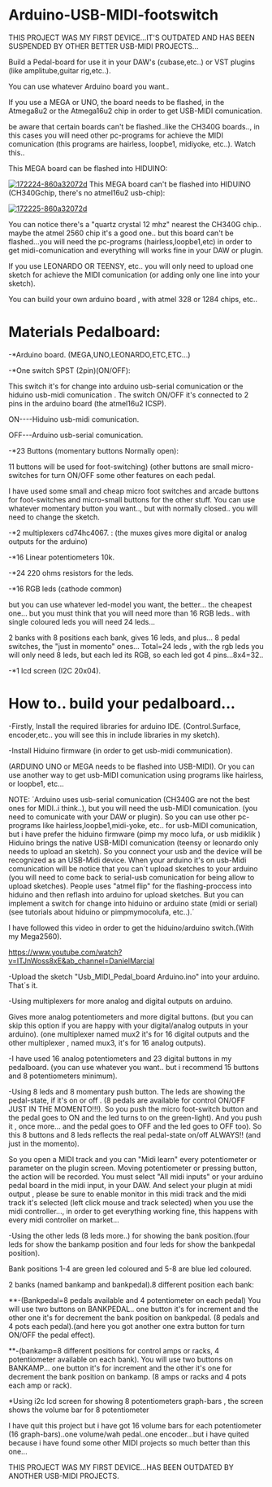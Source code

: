  # Arduino-USB-MIDI-footswitch
 THIS PROJECT WAS MY FIRST DEVICE...IT'S OUTDATED AND HAS BEEN SUSPENDED BY OTHER BETTER USB-MIDI PROJECTS...

Build a Pedal-board for use it in your DAW's (cubase,etc..) or VST plugins (like amplitube,guitar rig,etc..).

You can use whatever Arduino board you want..

If you use a MEGA or UNO, the board needs to be flashed, in the Atmega8u2 or the Atmega16u2 chip in order to get USB-MIDI comunication. 

be aware that certain boards can't be flashed..like the CH340G boards.., in this cases you will need other pc-programs for achieve the MIDI comunication (this programs are hairless, loopbe1, midiyoke, etc..).
Watch this..

This MEGA board can be flashed into HIDUINO:

<a href="https://imgbb.com/"><img src="https://i.ibb.co/wpT36hC/172224-860a32072d.png" alt="172224-860a32072d" border="0"></a>
This MEGA board can't be flashed into HIDUINO (CH340Gchip, there's no atmel16u2 usb-chip):

<a href="https://imgbb.com/"><img src="https://i.ibb.co/RPdg58L/172225-860a32072d.png" alt="172225-860a32072d" border="0"></a>

You can notice there's a "quartz crystal 12 mhz" nearest the CH340G chip.. maybe the atmel 2560 chip it's a good one.. but this board can't be flashed...you will need the pc-programs (hairless,loopbe1,etc) in order to get midi-comunication and everything will works fine in your DAW or plugin.

If you use LEONARDO OR TEENSY, etc.. you will only need to upload one sketch for achieve the MIDI comunication (or adding only one line into your sketch).

You can build your own arduino board , with atmel 328 or 1284 chips, etc..


# Materials Pedalboard:

 
-*Arduino board. (MEGA,UNO,LEONARDO,ETC,ETC...)
  
-*One switch SPST (2pin)(ON/OFF): 

  This switch it's for change into arduino usb-serial comunication or the hiduino usb-midi comunication . 
  The switch ON/OFF it's connected to 2 pins in the arduino board (the atmel16u2 ICSP). 

  ON----Hiduino usb-midi comunication.

  OFF---Arduino usb-serial comunication.

-*23 Buttons (momentary buttons Normally open):

  11 buttons will be used for foot-switching) (other buttons are small micro-switches for turn ON/OFF some other features on each pedal.
  
  I have used some small and cheap micro foot switches and arcade buttons for foot-switches and micro-small buttons for the other stuff. You can use whatever momentary button you want.., but with normally closed.. you will need to change the sketch.
	
-*2 multiplexers cd74hc4067.  : (the muxes gives more digital or analog outputs for the arduino)
	
-*16 Linear potentiometers 10k.

-*24 220 ohms resistors for the leds.
	
-*16 RGB leds (cathode common) 

 but you can use whatever led-model you want, the better... the cheapest one... but you must think that you will need more than 16 RGB leds.. with single coloured leds you will need 24 leds...

 2 banks with 8 positions each bank, gives 16 leds, and plus... 8 pedal switches, the "just in momento" ones... Total=24 leds , with the rgb leds you will only need 8 leds, but each led its RGB, so each led got 4 pins...8x4=32..

-*1 lcd screen (I2C 20x04). 

 
# How to.. build your pedalboard...
							  
-Firstly, Install the required libraries for arduino IDE.  (Control.Surface, encoder,etc.. you will see this in include libraries in my sketch).

-Install Hiduino firmware (in order to get usb-midi communication). 

(ARDUINO UNO or MEGA needs to be flashed into USB-MIDI).
Or you can use another way to get usb-MIDI comunication using programs like hairless, or loopbe1, etc... 

  NOTE: ´Arduino uses usb-serial comunication (CH340G are not the best ones for MIDI..i think..), but you will need the usb-MIDI comunication.  (you need to comunicate with your DAW or plugin).
  So you can use other pc-programs like hairless,loopbe1,midi-yoke, etc.. for usb-MIDI comunication, but i have prefer the hiduino firmware (pimp my moco lufa, or usb midiklik )
  Hiduino brings the native USB-MIDI comunication (teensy or leonardo only needs to upload an sketch).
  So you connect your usb and the device will be recognized as an USB-Midi device.
  When your arduino it's on usb-Midi comunication will be notice that you can´t upload sketches to your arduino (you will need to come back to serial-usb comunication for being allow to upload sketches).
  People uses "atmel flip" for the flashing-proccess into hiduino and then reflash into arduino for upload sketches.
  But you can implement a switch for change into hiduino or arduino state (midi or serial) (see tutorials about hiduino or pimpmymocolufa, etc..).´

  I have followed this video in order to get the hiduino/arduino switch.(With my Mega2560).

  https://www.youtube.com/watch?v=ITJnWoss8xE&ab_channel=DanielMarcial


-Upload the sketch "Usb_MIDI_Pedal_board Arduino.ino" into your arduino. That´s it.


-Using multiplexers for more analog and digital outputs on arduino. 

Gives more analog potentiometers and more digital buttons.
(but you can skip this option if you are happy with your digital/analog outputs in your arduino). 
(one multiplexer named mux2 it's for 16 digital outputs and the other multiplexer , named mux3, it's for 16 analog outputs).

-I have used 16 analog potentiometers and 23 digital buttons in my pedalboard.
(you can use whatever you want.. but i recommend 15 buttons and 8 potentiometers minimum).

-Using 8 leds and 8 momentary push button. The leds are showing the pedal-state, if it's on or off .
(8 pedals are available for control ON/OFF JUST IN THE MOMENTO!!!).
So you push the micro foot-switch button and the pedal goes to ON and the led turns to on the green-light).
And you push it , once more... and the pedal goes to OFF and the led goes to OFF too).
So this 8 buttons and 8 leds reflects the real pedal-state on/off ALWAYS!! (and just in the momento).


So you open a MIDI track and you can "Midi learn" every potentiometer or parameter on the plugin screen.
Moving potentiometer or pressing button, the action will be recorded.
You must select "All midi inputs" or your arduino pedal board in the midi input, in your DAW.
And select your plugin at midi output , please be sure to enable monitor in this midi track and the midi track it's selected (left click mouse and track selected) when you use the midi controller..., in order to get everything working fine, this happens with every midi controller on market...

-Using the other leds (8 leds more..) for showing the bank position.(four leds for show the bankamp position and four leds for show the  bankpedal position).

Bank positions 1-4 are green led coloured and 5-8 are blue led coloured.

2 banks (named bankamp and bankpedal).8 different position each bank:


**-(Bankpedal=8 pedals available and 4 potentiometer on each pedal) 
You will use two buttons on BANKPEDAL.. one button it's for increment and the other one it's for decrement the bank position on bankpedal.
(8 pedals and 4 pots each pedal).(and here you got another one extra button for turn ON/OFF the pedal effect).



**-(bankamp=8 different positions for control amps or racks, 4 potentiometer available on each bank).
You will use two buttons on BANKAMP... one button it's for increment and the other it's one for decrement the bank position on bankamp.
(8 amps or racks and 4 pots each amp or rack).




*Using i2c lcd screen for showing 8 potentiometers graph-bars , the screen shows the volume bar for 8 potentiometer




I have quit this project but i have got 16 volume bars for each potentiometer (16 graph-bars)..one volume/wah pedal..one encoder...but i have quited because i have found some other MIDI projects so much better than this one...


  THIS PROJECT WAS MY FIRST DEVICE...HAS BEEN OUTDATED BY ANOTHER USB-MIDI PROJECTS.
